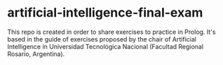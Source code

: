 # artificial-intelligence-final-exam
This repo is created in order to share exercises to practice in Prolog. It's based in the guide of exercises proposed by the chair of Artificial Intelligence in Universidad Tecnológica Nacional (Facultad Regional Rosario, Argentina).

